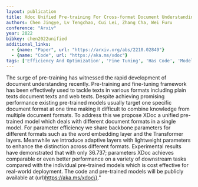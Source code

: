 ```yaml
---
layout: publication
title: Xdoc Unified Pre-training For Cross-format Document Understanding
authors: Chen Jingye, Lv Tengchao, Cui Lei, Zhang Cha, Wei Furu
conference: "Arxiv"
year: 2022
bibkey: chen2022unified
additional_links:
  - {name: "Paper", url: "https://arxiv.org/abs/2210.02849"}
  - {name: "Code", url: "https://aka.ms/xdoc"}
tags: ['Efficiency And Optimization', 'Fine Tuning', 'Has Code', 'Model Architecture', 'Pretraining Methods', 'Reinforcement Learning', 'Tools', 'Training Techniques', 'Transformer']
---
```

The surge of pre-training has witnessed the rapid development of document understanding recently. Pre-training and fine-tuning framework has been effectively used to tackle texts in various formats including plain texts document texts and web texts. Despite achieving promising performance existing pre-trained models usually target one specific document format at one time making it difficult to combine knowledge from multiple document formats. To address this we propose XDoc a unified pre-trained model which deals with different document formats in a single model. For parameter efficiency we share backbone parameters for different formats such as the word embedding layer and the Transformer layers. Meanwhile we introduce adaptive layers with lightweight parameters to enhance the distinction across different formats. Experimental results have demonstrated that with only 36.737; parameters XDoc achieves comparable or even better performance on a variety of downstream tasks compared with the individual pre-trained models which is cost effective for real-world deployment. The code and pre-trained models will be publicly available at (url)https://aka.ms/xdoc\}."
